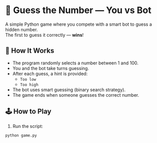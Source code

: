 # 🎯 Guess the Number — You vs Bot

A simple Python game where you compete with a smart bot to guess a hidden number.  
The first to guess it correctly — **wins**!

## 🧠 How It Works

- The program randomly selects a number between 1 and 100.
- You and the bot take turns guessing.
- After each guess, a hint is provided:
  - `Too low`
  - `Too high`
- The bot uses smart guessing (binary search strategy).
- The game ends when someone guesses the correct number.

## 🕹️ How to Play

1. Run the script:

```bash
python game.py
